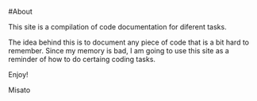 #About 

This site is a compilation of code documentation for diferent tasks. 

The idea behind this is to document any piece of code that is a bit hard to remember. Since my memory is bad, I am going to use this site as a reminder of how to do certaing coding tasks. 

Enjoy!

Misato
